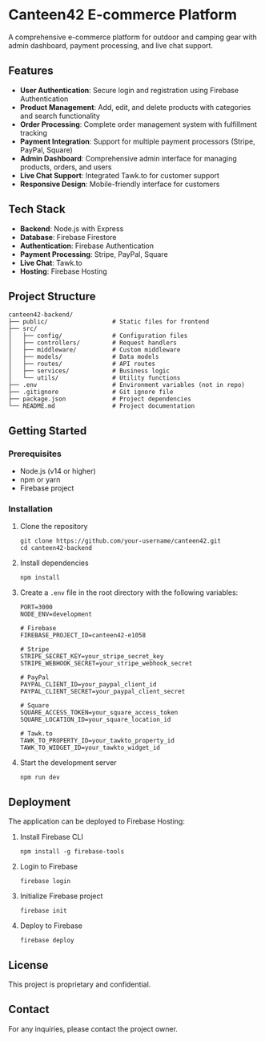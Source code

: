 # Canteen42 E-commerce Platform

A comprehensive e-commerce platform for outdoor and camping gear with admin dashboard, payment processing, and live chat support.

## Features

- **User Authentication**: Secure login and registration using Firebase Authentication
- **Product Management**: Add, edit, and delete products with categories and search functionality
- **Order Processing**: Complete order management system with fulfillment tracking
- **Payment Integration**: Support for multiple payment processors (Stripe, PayPal, Square)
- **Admin Dashboard**: Comprehensive admin interface for managing products, orders, and users
- **Live Chat Support**: Integrated Tawk.to for customer support
- **Responsive Design**: Mobile-friendly interface for customers

## Tech Stack

- **Backend**: Node.js with Express
- **Database**: Firebase Firestore
- **Authentication**: Firebase Authentication
- **Payment Processing**: Stripe, PayPal, Square
- **Live Chat**: Tawk.to
- **Hosting**: Firebase Hosting

## Project Structure

```
canteen42-backend/
├── public/                  # Static files for frontend
├── src/
│   ├── config/              # Configuration files
│   ├── controllers/         # Request handlers
│   ├── middleware/          # Custom middleware
│   ├── models/              # Data models
│   ├── routes/              # API routes
│   ├── services/            # Business logic
│   └── utils/               # Utility functions
├── .env                     # Environment variables (not in repo)
├── .gitignore               # Git ignore file
├── package.json             # Project dependencies
└── README.md                # Project documentation
```

## Getting Started

### Prerequisites

- Node.js (v14 or higher)
- npm or yarn
- Firebase project

### Installation

1. Clone the repository
   ```
   git clone https://github.com/your-username/canteen42.git
   cd canteen42-backend
   ```

2. Install dependencies
   ```
   npm install
   ```

3. Create a `.env` file in the root directory with the following variables:
   ```
   PORT=3000
   NODE_ENV=development
   
   # Firebase
   FIREBASE_PROJECT_ID=canteen42-e1058
   
   # Stripe
   STRIPE_SECRET_KEY=your_stripe_secret_key
   STRIPE_WEBHOOK_SECRET=your_stripe_webhook_secret
   
   # PayPal
   PAYPAL_CLIENT_ID=your_paypal_client_id
   PAYPAL_CLIENT_SECRET=your_paypal_client_secret
   
   # Square
   SQUARE_ACCESS_TOKEN=your_square_access_token
   SQUARE_LOCATION_ID=your_square_location_id
   
   # Tawk.to
   TAWK_TO_PROPERTY_ID=your_tawkto_property_id
   TAWK_TO_WIDGET_ID=your_tawkto_widget_id
   ```

4. Start the development server
   ```
   npm run dev
   ```

## Deployment

The application can be deployed to Firebase Hosting:

1. Install Firebase CLI
   ```
   npm install -g firebase-tools
   ```

2. Login to Firebase
   ```
   firebase login
   ```

3. Initialize Firebase project
   ```
   firebase init
   ```

4. Deploy to Firebase
   ```
   firebase deploy
   ```

## License

This project is proprietary and confidential.

## Contact

For any inquiries, please contact the project owner.
